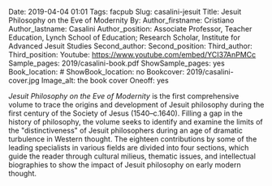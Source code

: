 Date: 2019-04-04 01:01
Tags: facpub
Slug: casalini-jesuit
Title: Jesuit Philosophy on the Eve of Modernity
By:
Author_firstname: Cristiano 
Author_lastname: Casalini
Author_position: Associate Professor, Teacher Education, Lynch School of Education; Research Scholar, Institute for Advanced Jesuit Studies
Second_author:
Second_position:
Third_author:
Third_position:
Youtube: https://www.youtube.com/embed/YCI37AnPMCc
Sample_pages: 2019/casalini-book.pdf
ShowSample_pages: yes
Book_location: #
ShowBook_location: no
Bookcover: 2019/casalini-cover.jpg
Image_alt: the book cover 
Oneoff: yes

<em>Jesuit Philosophy on the Eve of Modernity</em> is the first comprehensive volume to trace the origins and development of Jesuit philosophy during the first century of the Society of Jesus (1540–c.1640). Filling a gap in the history of philosophy, the volume seeks to identify and examine the limits of the "distinctiveness" of Jesuit philosophers during an age of dramatic turbulence in Western thought. The eighteen contributions by some of the leading specialists in various fields are divided into four sections, which guide the reader through cultural milieus, thematic issues, and intellectual biographies to show the impact of Jesuit philosophy on early modern thought. 
